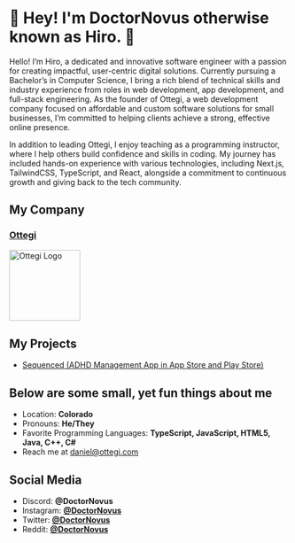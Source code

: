 # 👋 Hey! I'm **DoctorNovus** otherwise known as **Hiro**. 👋
Hello! I’m Hiro, a dedicated and innovative software engineer with a passion for creating impactful, user-centric digital solutions. Currently pursuing a Bachelor’s in Computer Science, I bring a rich blend of technical skills and industry experience from roles in web development, app development, and full-stack engineering. As the founder of Ottegi, a web development company focused on affordable and custom software solutions for small businesses, I’m committed to helping clients achieve a strong, effective online presence.

In addition to leading Ottegi, I enjoy teaching as a programming instructor, where I help others build confidence and skills in coding. My journey has included hands-on experience with various technologies, including Next.js, TailwindCSS, TypeScript, and React, alongside a commitment to continuous growth and giving back to the tech community.

## My Company
### [Ottegi](https://www.ottegi.com)

<img src="https://www.ottegi.com/assets/icons/logo.png" width="128" height="128" alt="Ottegi Logo" />

## My Projects
- [Sequenced (ADHD Management App in App Store and Play Store)](https://github.com/DoctorNovus/sequenced)
 
## Below are some small, yet fun things about me
- Location: **Colorado**
- Pronouns: **He/They**
- Favorite Programming Languages: **TypeScript, JavaScript, HTML5, Java, C++, C#**
- Reach me at [daniel@ottegi.com](mailto:daniel@ottegi.com)

## Social Media
- Discord: **@DoctorNovus**
- Instagram: [**@DoctorNovus**](https://www.instagram.com/doctornovus)
- Twitter: [**@DoctorNovus**](https://x.com/DoctorNovus)
- Reddit: [**@DoctorNovus**](https://www.reddit.com/user/DoctorNovus/)
